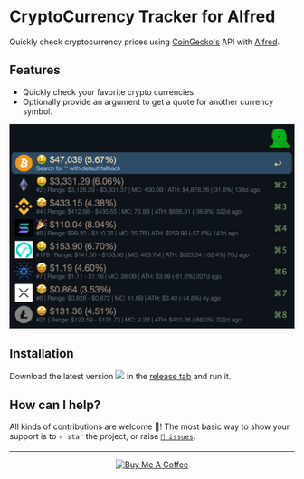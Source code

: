 # CryptoCurrency Tracker for Alfred

Quickly check cryptocurrency prices using [CoinGecko's](https://www.coingecko.com/en/api) API with [Alfred](https://www.alfredapp.com/).

## Features

- Quickly check your favorite crypto currencies.
- Optionally provide an argument to get a quote for another currency symbol.

<img src="https://github.com/fabston/alfred-crypto-tracker/blob/main/assets/crypto-tracker.png?raw=true" width="600px">

## Installation

Download the latest version <img src="https://img.shields.io/github/v/release/fabston/alfred-crypto-tracker?label=" width="40px"> in the [release tab](https://github.com/fabston/alfred-crypto-tracker/releases) and run it.

## How can I help?

All kinds of contributions are welcome 🙌! The most basic way to show your support is to `⭐️ star` the project, or raise [`🐞 issues`](https://github.com/fabston/alfred-crypto-tracker/issues).

---

<p align="center">
    <a href="https://www.buymeacoffee.com/fabston"><img alt="Buy Me A Coffee" title="☕️" src="https://github.com/fabston/little-snitch-blocklist/blob/main/assets/bmac.png?raw=true" width=200px></a>
</p>
